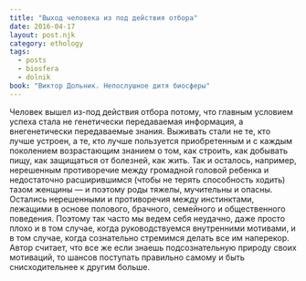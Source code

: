 ```yaml
---
title: "Выход человека из под действия отбора"
date: 2016-04-17
layout: post.njk
category: ethology
tags:
  - posts
  - biosfera
  - dolnik
book: "Виктор Дольник. Непослушное дитя биосферы"
---
```


Человек вышел из-под действия отбора потому, что главным условием успеха стала не генетически передаваемая информация, а внегенетически передаваемые знания. Выживать стали не те, кто лучше устроен, а те, кто лучше пользуется приобретенным и с каждым поколением возрастающим знанием о том, как строить, как добывать пищу, как защищаться от болезней, как жить. Так и осталось, например, нерешенным противоречие между громадной головой ребенка и недостаточно расширившимся (чтобы не терять способность ходить) тазом женщины — и поэтому роды тяжелы, мучительны и опасны. Остались нерешенными и противоречия между инстинктами, лежащими в основе полового, брачного, семейного и общественного поведения. Поэтому так часто мы ведем себя неудачно, даже просто плохо и в том случае, когда руководствуемся внутренними мотивами, и в том случае, когда сознательно стремимся делать все им наперекор. Автор считает, что все же если знаешь подсознательную природу своих мотиваций, то шансов поступать правильно самому и быть снисходительнее к другим больше.
